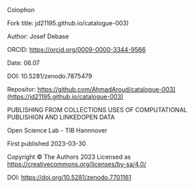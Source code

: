 Colophon

Fork title: jd21195.github.io/catalogue-003)

Author: Josef Debase

ORCID: https://orcid.org/0009-0000-3344-9566

Date: 06.07

DOI: 10.5281/zenodo.7875479

Repositor: https://github.com/AhmadAroud/catalogue-003](https://jd21195.github.io/catalogue-003)

PUBLISHING FROM COLLECTIONS USES OF COMPUTATIONAL PUBLISHIGN AND LINKEDOPEN DATA

Open Science Lab - TIB Hannnover

First published 2023-03-30

Copyright © The Authors 2023 Licensed as https://creativecommons.org/licenses/by-sa/4.0/

DOI: https://doi.org/10.5281/zenodo.7701161
